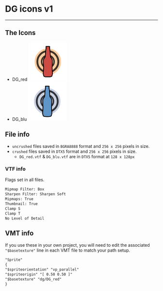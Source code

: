 
# DG icons v1

--------------------------------------------------------------------------------

## The Icons

  - DG_red ![DG Red](/v1/png/DG_red128.png)
  - DG_blu ![DG Blu](/v1/png/DG_blu128.png)

## File info

  - `uncrushed` files saved in `BGRA8888` format and `256 x 256` pixels in size.
  - `crushed` files saved in `DTX5` format and `256 x 256` pixels in size.
    - `DG_red.vtf` & `DG_blu.vtf` are in `DTX5` format at `128 x 128px`

### VTF info

Flags set in all files.

```
Mipmap Filter: Box
Sharpen Filter: Sharpen Soft
Mipmaps: True
Thumbnail: True
Clamp S
Clamp T
No Level of Detail
```

## VMT info

If you use these in your own project, you will need to edit the associated `"$basetexture"` line in each VMT file to match your path setup.

```
"Sprite"
{
"$spriteorientation" "vp_parallel"
"$spriteorigin" "[ 0.50 0.50 ]"
"$basetexture" "dg/DG_red"
}
```
